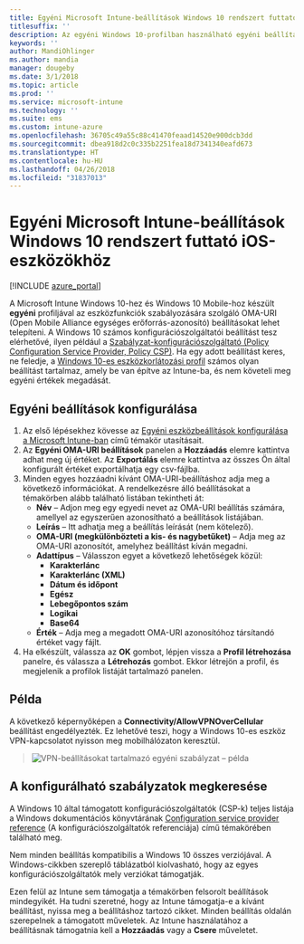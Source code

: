 ```yaml
---
title: Egyéni Microsoft Intune-beállítások Windows 10 rendszert futtató iOS-eszközökhöz
titlesuffix: ''
description: Az egyéni Windows 10-profilban használható egyéni beállítások ismertetése.
keywords: ''
author: MandiOhlinger
ms.author: mandia
manager: dougeby
ms.date: 3/1/2018
ms.topic: article
ms.prod: ''
ms.service: microsoft-intune
ms.technology: ''
ms.suite: ems
ms.custom: intune-azure
ms.openlocfilehash: 36705c49a55c88c41470feaad14520e900dcb3dd
ms.sourcegitcommit: dbea918d2c0c335b2251fea18d7341340eafd673
ms.translationtype: HT
ms.contentlocale: hu-HU
ms.lasthandoff: 04/26/2018
ms.locfileid: "31837013"
---
```

# <a name="microsoft-intune-custom-device-settings-for-devices-running-windows-10"></a>Egyéni Microsoft Intune-beállítások Windows 10 rendszert futtató iOS-eszközökhöz

[!INCLUDE [azure_portal](./includes/azure_portal.md)]

 A Microsoft Intune Windows 10-hez és Windows 10 Mobile-hoz készült **egyéni** profiljával az eszközfunkciók szabályozására szolgáló OMA-URI (Open Mobile Alliance egységes erőforrás-azonosító) beállításokat lehet telepíteni. A Windows 10 számos konfigurációszolgáltatói beállítást tesz elérhetővé, ilyen például a [Szabályzat-konfigurációszolgáltató (Policy Configuration Service Provider, Policy CSP)](https://technet.microsoft.com/itpro/windows/manage/how-it-pros-can-use-configuration-service-providers).
Ha egy adott beállítást keres, ne feledje, a [Windows 10-es eszközkorlátozási profil](device-restrictions-windows-10.md) számos olyan beállítást tartalmaz, amely be van építve az Intune-ba, és nem követeli meg egyéni értékek megadását.

## <a name="configure-custom-settings"></a>Egyéni beállítások konfigurálása

1. Az első lépésekhez kövesse az [Egyéni eszközbeállítások konfigurálása a Microsoft Intune-ban](custom-settings-configure.md) című témakör utasításait.
1. Az **Egyéni OMA-URI beállítások** panelen a **Hozzáadás** elemre kattintva adhat meg új értéket. Az **Exportálás** elemre kattintva az összes Ön által konfigurált értéket exportálhatja egy csv-fájlba.
1. Minden egyes hozzáadni kívánt OMA-URI-beállításhoz adja meg a következő információkat. A rendelkezésre álló beállításokat a témakörben alább található listában tekintheti át:
    - **Név** – Adjon meg egy egyedi nevet az OMA-URI beállítás számára, amellyel az egyszerűen azonosítható a beállítások listájában.
    - **Leírás** – Itt adhatja meg a beállítás leírását (nem kötelező).
    - **OMA-URI (megkülönbözteti a kis- és nagybetűket)** – Adja meg az OMA-URI azonosítót, amelyhez beállítást kíván megadni.
    - **Adattípus** – Válasszon egyet a következő lehetőségek közül:
        - **Karakterlánc**
        - **Karakterlánc (XML)**
        - **Dátum és időpont**
        - **Egész**
        - **Lebegőpontos szám**
        - **Logikai**
        - **Base64**
    - **Érték** – Adja meg a megadott OMA-URI azonosítóhoz társítandó értéket vagy fájlt.
1. Ha elkészült, válassza az **OK** gombot, lépjen vissza a **Profil létrehozása** panelre, és válassza a **Létrehozás** gombot.
Ekkor létrejön a profil, és megjelenik a profilok listáját tartalmazó panelen.

## <a name="example"></a>Példa
A következő képernyőképen a **Connectivity/AllowVPNOverCellular** beállítást engedélyezték. Ez lehetővé teszi, hogy a Windows 10-es eszköz VPN-kapcsolatot nyisson meg mobilhálózaton keresztül.

> ![VPN-beállításokat tartalmazó egyéni szabályzat – példa](./media/custom-policy-example.png)


## <a name="how-to-find-the-policies-you-can-configure"></a>A konfigurálható szabályzatok megkeresése

A Windows 10 által támogatott konfigurációszolgáltatók (CSP-k) teljes listája a Windows dokumentációs könyvtárának [Configuration service provider reference](https://msdn.microsoft.com/windows/hardware/commercialize/customize/mdm/configuration-service-provider-reference) (A konfigurációszolgáltatók referenciája) című témakörében található meg.

Nem minden beállítás kompatibilis a Windows 10 összes verziójával. A Windows-cikkben szereplő táblázatból kiolvasható, hogy az egyes konfigurációszolgáltatók mely verziókat támogatják.

Ezen felül az Intune sem támogatja a témakörben felsorolt beállítások mindegyikét. Ha tudni szeretné, hogy az Intune támogatja-e a kívánt beállítást, nyissa meg a beállításhoz tartozó cikket. Minden beállítás oldalán szerepelnek a támogatott műveletek. Az Intune használatához a beállításnak támogatnia kell a **Hozzáadás** vagy a **Csere** műveletet.
